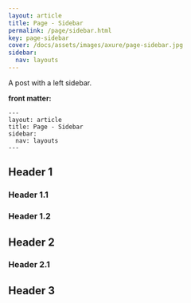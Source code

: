 ```yaml
---
layout: article
title: Page - Sidebar
permalink: /page/sidebar.html
key: page-sidebar
cover: /docs/assets/images/axure/page-sidebar.jpg
sidebar:
  nav: layouts
---
```


A post with a left sidebar.

<!--more-->

**front matter:**

    ---
    layout: article
    title: Page - Sidebar
    sidebar:
      nav: layouts
    ---

## Header 1

### Header 1.1

### Header 1.2

## Header 2

### Header 2.1

## Header 3
